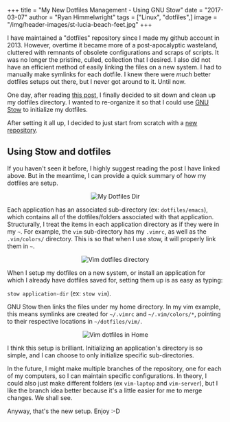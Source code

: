 +++
title  = "My New Dotfiles Management - Using GNU Stow"
date   = "2017-03-07"
author = "Ryan Himmelwright"
tags   = ["Linux", "dotfiles",]
image  = "/img/header-images/st-lucia-beach-feet.jpg"
+++


I have maintained a "dotfiles" repository since I made my github account in 2013. However, overtime it became more of a post-apocalyptic wasteland, cluttered with remnants of obsolete configurations and scraps of scripts. It was no longer the pristine, culled, collection that I desired. I also did not have an efficient method of easily linking the files on a new system. I had to manually make symlinks for each dotfile. I knew there were *much* better dotfiles setups out there, but I never got around to it. Until now.

<!--more-->

One day, after reading [this post](http://brandon.invergo.net/news/2012-05-26-using-gnu-stow-to-manage-your-dotfiles.html), I finally decided to sit down and clean up my dotfiles directory. I wanted to re-organize it so that I could use [GNU Stow](http://freecode.com/projects/gnustow) to initialize my dotfiles. 

After setting it all up, I decided to just start from scratch with a [new repository](https://github.com/himmAllRight/dotfiles).

## Using Stow and dotfiles
If you haven't seen it before, I highly suggest reading the post I have linked above. But in the meantime, I can provide a quick summary of how my dotfiles are setup. 

<center><img alt="My Dotfiles Dir" src="../../img/posts/new-dotfiles/dotfiles.png" style="max-width: 100%;"/></center>

Each application has an associated sub-directory (ex: `dotfiles/emacs`), which contains all of the dotfiles/folders associated with that application. Structurally, I treat the items in each application directory as if they were in my `~`. For example, the `vim` sub-directory has my `.vimrc`, as well as the `.vim/colors/` directory. This is so that when I use stow, it will properly link them in `~`.

<center><img alt="Vim dotfiles directory" src="../../img/posts/new-dotfiles/vim-dots.png" style="max-width: 100%;"/></center>

When I setup my dotfiles on a new system, or install an application for which I already have dotfiles saved for, setting them up is as easy as typing:

 `stow application-dir` (ex: `stow vim`). 
 
GNU Stow then links the files under my home directory. In my vim example, this means symlinks are created for `~/.vimrc` and `~/.vim/colors/*`, pointing to their respective locations in `~/dotfiles/vim/`.

<center><img alt="Vim dotfiles in Home" src="../../img/posts/new-dotfiles/vim-home.png" style="max-width: 100%;"/></center>

I think this setup is brilliant. Initializing an application's directory is so simple, and I can choose to only initialize specific sub-directories.

In the future, I might make multiple branches of the repository, one for each of my computers, so I can maintain specific configurations. In theory, I could also just make different folders (ex `vim-laptop` and `vim-server`), but I like the branch idea better because it's a little easier for me to merge changes. We shall see. 

Anyway, that's the new setup. Enjoy :-D

